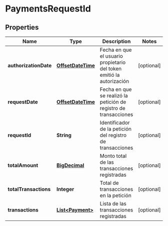# PaymentsRequestId

## Properties
Name | Type | Description | Notes
------------ | ------------- | ------------- | -------------
**authorizationDate** | [**OffsetDateTime**](OffsetDateTime.md) | Fecha en que el usuario propietario del token emitió la autorización |  [optional]
**requestDate** | [**OffsetDateTime**](OffsetDateTime.md) | Fecha en que se realizó la petición de registro de transacciones |  [optional]
**requestId** | **String** | Identificador de la petición del registro de transacciones |  [optional]
**totalAmount** | [**BigDecimal**](BigDecimal.md) | Monto total de las transacciones registradas |  [optional]
**totalTransactions** | **Integer** | Total de transacciones en la petición |  [optional]
**transactions** | [**List&lt;Payment&gt;**](Payment.md) | Lista de las transacciones registradas |  [optional]
